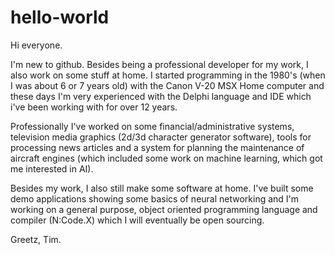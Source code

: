 # hello-world

Hi everyone.

I'm new to github. Besides being a professional developer for my work, I also work on some stuff at home.
I started programming in the 1980's (when I was about 6 or 7 years old) with the Canon V-20 MSX Home computer
and these days I'm very experienced with the Delphi language and IDE which i've been working with for over 12 years.

Professionally I've worked on some financial/administrative systems, television media graphics (2d/3d character
generator software), tools for processing news articles and a system for planning the maintenance of aircraft engines
(which included some work on machine learning, which got me interested in AI).

Besides my work, I also still make some software at home. I've built some demo applications showing some basics of
neural networking and I'm working on a general purpose, object oriented programming language and compiler (N:Code.X)
which I will eventually be open sourcing.

Greetz,
Tim.
